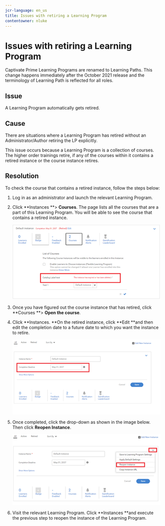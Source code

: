 ```yaml
---
jcr-language: en_us
title: Issues with retiring a Learning Program
contentowner: nluke
---
```



# Issues with retiring a Learning Program

Captivate Prime Learning Programs are renamed to Learning Paths. This change happens immediately after the October 2021 release and the terminology of Learning Path is reflected for all roles.

## **Issue**

A Learning Program automatically gets retired.

## **Cause**

There are situations where a Learning Program has retired without an Administrator/Author retiring the LP explicitly.

This issue occurs because a Learning Program is a collection of courses. The higher order trainings retire, if any of the courses within it contains a retired instance or the course instance retires.

## **Resolution**

To check the course that contains a retired instance, follow the steps below:

1. Log in as an administrator and launch the relevant Learning Program.  

1. Click **Instances **> **Courses**. The page lists all the courses that are a part of this Learning Program. You will be able to see the course that contains a retired instance. 

   ![](assets/retired-instance.png)

1. Once you have figured out the course instance that has retired, click **Courses **> **Open the course**.   

1. Click **Instances. **On the retired instance, click **Edit **and then edit the completion date to a future date to which you want the instance to retire. 

   ![](assets/completion-date.png)

1. Once completed, click the drop-down as shown in the image below. Then click **Reopen Instance**.

   ![](assets/re-open-instance.png)

1. Visit the relevant Learning Program. Click **Instances **and execute the previous step to reopen the instance of the Learning Program.

   